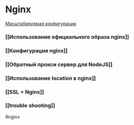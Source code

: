 # Nginx

[Масштабируемая конфигурация](https://habr.com/ru/company/oleg-bunin/blog/313666/)

### [[Использование официального образа nginx]]

### [[Конфигурация nginx]]

### [[Обратный прокси сервер для NodeJS]]

### [[Использование location в nginx]]

### [[SSL + Nginx]]

### [[trouble shooting]]

#nginx